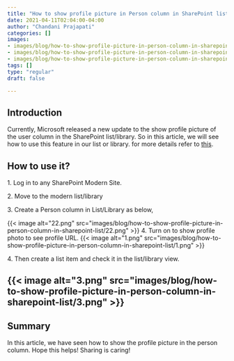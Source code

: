 ```yaml
---
title: "How to show profile picture in Person column in SharePoint list/library?"
date: 2021-04-11T02:04:00-04:00
author: "Chandani Prajapati"
categories: []
images:
- images/blog/how-to-show-profile-picture-in-person-column-in-sharepoint-list/22.png
- images/blog/how-to-show-profile-picture-in-person-column-in-sharepoint-list/1.png
- images/blog/how-to-show-profile-picture-in-person-column-in-sharepoint-list/3.png
tags: []
type: "regular"
draft: false

---
```


## Introduction 
Currently, Microsoft released a new update to the show profile picture
of the user column in the SharePoint list/library. So in this article,
we will see how to use this feature in our list or library. for more
details refer to
[this](https://techcommunity.microsoft.com/t5/microsoft-365-blog/what-s-new-for-microsoft-lists-microsoft-ignite-2021-mar-2-4/ba-p/2176242 "SharePoint List Updates").
 

## How to use it? 

1\. Log in to any SharePoint Modern Site.

2\. Move to the modern list/library

3\. Create a Person column in List/Library as below,
 

{{< image alt="22.png" src="images/blog/how-to-show-profile-picture-in-person-column-in-sharepoint-list/22.png" >}}
4\. Turn on to show profile photo to see profile URL.
{{< image alt="1.png" src="images/blog/how-to-show-profile-picture-in-person-column-in-sharepoint-list/1.png" >}}
 

4\. Then create a list item and check it in the list/library view.
## {{< image alt="3.png" src="images/blog/how-to-show-profile-picture-in-person-column-in-sharepoint-list/3.png" >}}
## Summary 
In this article, we have seen how to show the profile picture in the
person column.
Hope this helps!
Sharing is caring!
